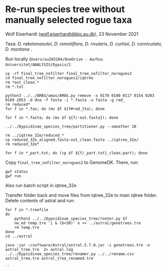 # Re-run species tree without manually selected rogue taxa

Wolf Eiserhardt (wolf.eiserhardt@bio.au.dk), 23 November 2021

Taxa: _D. rakotonasoloi_, _D. remotiflora_, _D. rivularis_, _D. curtisii_, _D. corniculata_, _D. montana_ . 

Run locally (`Users/au265104/OneDrive - Aarhus Universitet/ANALYSIS/Dypsis/`):

```
cp -rf final_tree_nofilter final_tree_nofilter_norogues2
cd final_tree_nofilter_norogues2/iqtree
rm *out_clean.*
rm *.txt

python3 ../../AMAS/amas/AMAS.py remove -x 0178 0180 0117 0154 0203 0169 2053 -d dna -f fasta -i *.fasta -u fasta -g red_
rm reduced*
for f in *.fas; do (mv $f ${f#red_}ta); done

for f in *.fasta; do (mv $f ${f/-out.fasta}); done

../../Dypsidinae_species_tree/partitioner.py --smoother 10

rm ../iqtree_32e/reduced_*
cp reduced_32e_aligned.fasta-out_clean.fasta ../iqtree_32e/
rm reduced_32e*

for f in *_part.txt; do (cp $f ${f/_part.txt}_clean.part); done

```

Copy `final_tree_nofilter_norogues2` to GenomeDK. There, run: 

```
gwf status
gwf run

```

Also run batch script in iqtree_32e

Transfer folder back and move files from iqtree_32e to main iqtree folder. Delete contents of astral and run:

```
for f in *.treefile
do 
	python3 ../../Dypsidinae_species_tree/rooter.py $f
	nw_ed temp.tre 'i & (b<30)' o >> ../astral/genetrees.tre 
	rm temp.tre
done
cd ../astral

java -jar ~/software/Astral/astral.5.7.8.jar -i genetrees.tre -o astral_tree.tre  2> astral.log
../../Dypsidinae_species_tree/renamer.py ../../rename.csv astral_tree.tre astral_tree_renamed.tre

``


